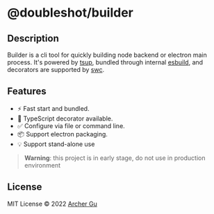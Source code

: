# @doubleshot/builder

## Description
Builder is a cli tool for quickly building node backend or electron main process. It's powered by [tsup](https://tsup.egoist.sh/), bundled through internal [esbuild](https://esbuild.github.io/), and decorators are supported by [swc](https://swc.rs/).

## Features

- ⚡ Fast start and bundled.
- 💟 TypeScript decorator available.
- ✅ Configure via file or command line.
- 📦 Support electron packaging.
- 💡 Support stand-alone use

> **Warning**: this project is in early stage, do not use in production environment

## License

MIT License © 2022 [Archer Gu](https://github.com/archergu)